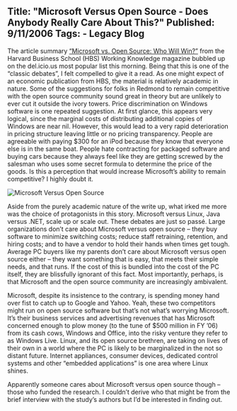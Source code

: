 Title: "Microsoft Versus Open Source - Does Anybody Really Care About This?"
Published: 9/11/2006
Tags:
    - Legacy Blog
---
The article summary [“Microsoft vs. Open Source: Who Will Win?”](https://hbswk.hbs.edu/archive/microsoft-vs-open-source-who-will-win) from the Harvard Business School (HBS) Working Knowledge magazine bubbled up on the del.icio.us most popular list this morning. Being that this is one of the “classic debates”, I felt compelled to give it a read. As one might expect of an economic publication from HBS, the material is relatively academic in nature. Some of the suggestions for folks in Redmond to remain competitive with the open source community sound great in theory but are unlikely to ever cut it outside the ivory towers. Price discrimination on Windows software is one repeated suggestion. At first glance, this appears very logical, since the marginal costs of distributing additional copies of Windows are near nil. However, this would lead to a very rapid deterioration in pricing structure leaving little or no pricing transparency. People are agreeable with paying $300 for an iPod because they know that everyone else is in the same boat. People hate contracting for packaged software and buying cars because they always feel like they are getting screwed by the salesman who uses some secret formula to determine the price of the goods. Is this a perception that would increase Microsoft’s ability to remain competitive? I highly doubt it.

![Microsoft Versus Open Source](http://s3.beckshome.com/20060911-Microsoft-Versus-Open-Source.gif)

Aside from the purely academic nature of the write up, what irked me more was the choice of protagonists in this story. Microsoft versus Linux, Java versus .NET, scale up or scale out. These debates are just so passé. Large organizations don’t care about Microsoft versus open source – they buy software to minimize switching costs; reduce staff retraining, retention, and hiring costs; and to have a vendor to hold their hands when times get tough. Average PC buyers like my parents don’t care about Microsoft versus open source either – they want something that is easy, that meets their simple needs, and that runs. If the cost of this is bundled into the cost of the PC itself, they are blissfully ignorant of this fact. Most importantly, perhaps, is that Microsoft and the open source community are increasingly ambivalent.

Microsoft, despite its insistence to the contrary, is spending money hand over fist to catch up to Google and Yahoo. Yeah, these two competitors might run on open source software but that’s not what’s worrying Microsoft. It’s their business services and advertising revenues that has Microsoft concerned enough to plow money (to the tune of $500 million in FY ’06) from its cash cows, Windows and Office, into the risky venture they refer to as Windows Live. Linux, and its open source brethren, are taking on lives of their own in a world where the PC is likely to be marginalized in the not so distant future. Internet appliances, consumer devices, dedicated control systems and other “embedded applications” is one area where Linux shines.

Apparently someone cares about Microsoft versus open source though – those who funded the research. I couldn’t derive who that might be from the brief interview with the study’s authors but I’d be interested in finding out.
